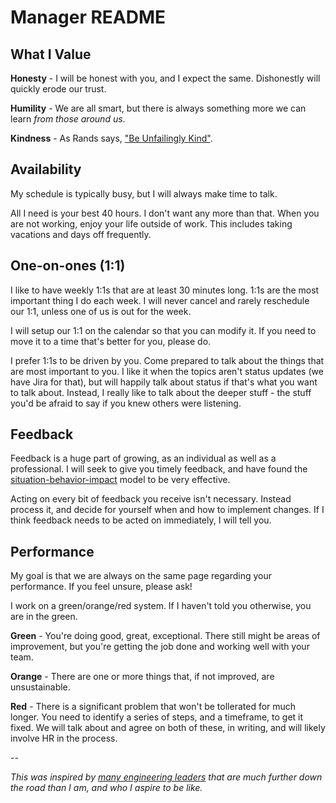 # Manager README

## What I Value
**Honesty** - I will be honest with you, and I expect the same.  Dishonestly will quickly erode our trust.

**Humility** - We are all smart, but there is always something more we can learn _from those around us_.

**Kindness** - As Rands says, ["Be Unfailingly Kind"](http://randsinrepose.com/archives/be-unfailingly-kind/).

## Availability
My schedule is typically busy, but I will always make time to talk.

All I need is your best 40 hours. I don't want any more than that. When you are not working, enjoy your life outside of work. This includes taking vacations and days off frequently.

## One-on-ones (1:1)
I like to have weekly 1:1s that are at least 30 minutes long.  1:1s are the most important thing I do each week.  I will never cancel and rarely reschedule our 1:1, unless one of us is out for the week.

I will setup our 1:1 on the calendar so that you can modify it.  If you need to move it to a time that's better for you, please do.

I prefer 1:1s to be driven by you.  Come prepared to talk about the things that are most important to you.  I like it when the topics aren't status updates (we have Jira for that), but will happily talk about status if that's what you want to talk about.  Instead, I really like to talk about the deeper stuff - the stuff you'd be afraid to say if you knew others were listening.

## Feedback
Feedback is a huge part of growing, as an individual as well as a professional.  I will seek to give you timely feedback, and have found the [situation-behavior-impact](https://www.radicalcandor.com/blog/give-humble-feedback/) model to be very effective.

Acting on every bit of feedback you receive isn't necessary.  Instead process it, and decide for yourself when and how to implement changes.  If I think feedback needs to be acted on immediately, I will tell you.

## Performance
My goal is that we are always on the same page regarding your performance.  If you feel unsure, please ask!

I work on a green/orange/red system.  If I haven't told you otherwise, you are in the green.

**Green** - You're doing good, great, exceptional. There still might be areas of improvement, but you're getting the job done and working well with your team.

**Orange** - There are one or more things that, if not improved, are unsustainable.

**Red** - There is a significant problem that won't be tollerated for much longer. You need to identify a series of steps, and a timeframe, to get it fixed. We will talk about and agree on both of these, in writing, and will likely involve HR in the process.

-- 

_This was inspired by [many engineering leaders](https://svnk.github.io/manager-READMEs/) that are much further down the road than I am, and who I aspire to be like._

